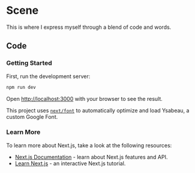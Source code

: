 # Scene

This is where I express myself through a blend of code and words.

## Code

### Getting Started

First, run the development server:

```bash
npm run dev
```

Open [http://localhost:3000][app] with your browser to see the result.

This project uses [`next/font`][font-optimization] to automatically optimize and
load Ysabeau, a custom Google Font.

[app]: http://localhost:3000
[font-optimization]: https://nextjs.org/docs/basic-features/font-optimization

### Learn More

To learn more about Next.js, take a look at the following resources:

- [Next.js Documentation][next-docs] - learn about Next.js features and API.
- [Learn Next.js][next-learn] - an interactive Next.js tutorial.

[next-docs]: https://nextjs.org/docs
[next-learn]: https://nextjs.org/learn
